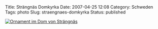 Title: Strängnäs Domkyrka
Date: 2007-04-25 12:08
Category: Schweden
Tags: photo
Slug: straengnaes-domkyrka
Status: published

[![Ornament im Dom von
Strängnäs](/pic/strangnas_ornam_s.jpg "Ornament im Dom von Strängnäs")](/pic/strangnas_ornam_l.jpg)

